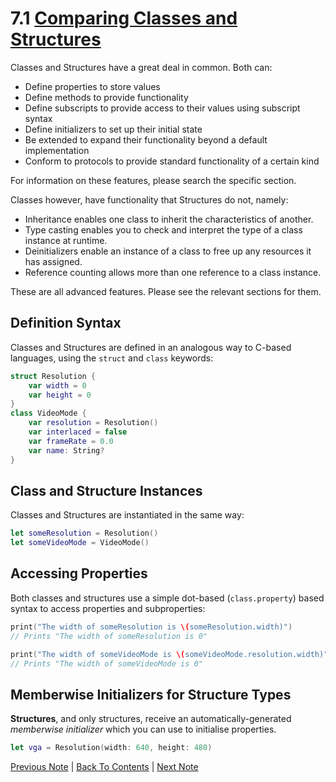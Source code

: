 # 7.1 [Comparing Classes and Structures](https://developer.apple.com/library/content/documentation/Swift/Conceptual/Swift_Programming_Language/ClassesAndStructures.html#//apple_ref/doc/uid/TP40014097-CH13-ID83")

Classes and Structures have a great deal in common. Both can:

* Define properties to store values
* Define methods to provide functionality
* Define subscripts to provide access to their values using subscript syntax
* Define initializers to set up their initial state
* Be extended to expand their functionality beyond a default implementation
* Conform to protocols to provide standard functionality of a certain kind

For information on these features, please search the specific section.

Classes however, have functionality that Structures do not, namely:

* Inheritance enables one class to inherit the characteristics of another.
* Type casting enables you to check and interpret the type of a class instance at runtime.
* Deinitializers enable an instance of a class to free up any resources it has assigned.
* Reference counting allows more than one reference to a class instance.

These are all advanced features. Please see the relevant sections for them.

## Definition Syntax

Classes and Structures are defined in an analogous way to C-based languages, using the `struct` and `class` keywords:

```Swift
struct Resolution {
    var width = 0
    var height = 0
}
class VideoMode {
    var resolution = Resolution()
    var interlaced = false
    var frameRate = 0.0
    var name: String?
}
```

## Class and Structure Instances

Classes and Structures are instantiated in the same way:

```Swift
let someResolution = Resolution()
let someVideoMode = VideoMode()
```

## Accessing Properties

Both classes and structures use a simple dot-based (`class.property`) based syntax to access properties and subproperties:

```Swift
print("The width of someResolution is \(someResolution.width)")
// Prints "The width of someResolution is 0"

print("The width of someVideoMode is \(someVideoMode.resolution.width)")
// Prints "The width of someVideoMode is 0"
```

## Memberwise Initializers for Structure Types

**Structures**, and only structures, receive an automatically-generated *memberwise initializer* which you can use to initialise properties.

```Swift
let vga = Resolution(width: 640, height: 480)
```

[Previous Note](../7%20-%20Classes%20and%20Structures/7.0%20-%20Classes%20and%20Structures.md) | [Back To Contents](https://github.com/Firanus/swift-language-guide-notes) |  [Next Note](../7%20-%20Classes%20and%20Structures/7.2%20-%20Structures%20and%20Enumerations%20are%20Value%20Types.md)